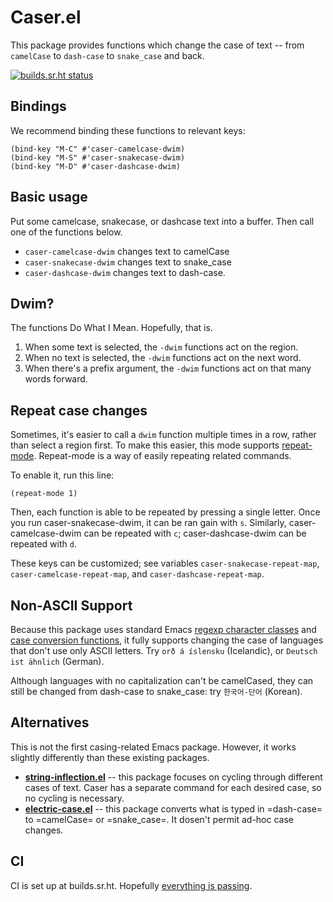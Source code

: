 # Caser.el #

This package provides functions which change the case of text -- from `camelCase` to `dash-case` to `snake_case` and back.

[![builds.sr.ht status](https://builds.sr.ht/~zck/caser.el.svg)](https://builds.sr.ht/~zck/caser.el?)

## Bindings ##

We recommend binding these functions to relevant keys:

```emacs-lisp
(bind-key "M-C" #'caser-camelcase-dwim)
(bind-key "M-S" #'caser-snakecase-dwim)
(bind-key "M-D" #'caser-dashcase-dwim)
```

## Basic usage ##

Put some camelcase, snakecase, or dashcase text into a buffer. Then call one of the functions below.

* `caser-camelcase-dwim` changes text to camelCase
* `caser-snakecase-dwim` changes text to snake_case
* `caser-dashcase-dwim` changes text to dash-case.

## Dwim?

The functions Do What I Mean. Hopefully, that is.

1. When some text is selected, the `-dwim` functions act on the region.
1. When no text is selected, the `-dwim` functions act on the next word.
1. When there's a prefix argument, the `-dwim` functions act on that many words forward.

## Repeat case changes ##

Sometimes, it's easier to call a `dwim` function multiple times in a row, rather than select a region first. To make this easier, this mode supports [repeat-mode](https://karthinks.com/software/it-bears-repeating/). Repeat-mode is a way of easily repeating related commands.

To enable it, run this line:

```emacs-lisp
(repeat-mode 1)
```

Then, each function is able to be repeated by pressing a single letter. Once you run caser-snakecase-dwim, it can be ran gain with `s`. Similarly, caser-camelcase-dwim can be repeated with `c`; caser-dashcase-dwim can be repeated with `d`.

These keys can be customized; see variables `caser-snakecase-repeat-map`, `caser-camelcase-repeat-map`, and `caser-dashcase-repeat-map`.

## Non-ASCII Support ##

Because this package uses standard Emacs [regexp character classes](https://www.gnu.org/software/emacs/manual/html_node/elisp/Char-Classes.html) and [case conversion functions](https://www.gnu.org/software/emacs/manual/html_node/elisp/Case-Conversion.html), it fully supports changing the case of languages that don't use only ASCII letters. Try `orð á íslensku` (Icelandic), or `Deutsch ist ähnlich` (German).

Although languages with no capitalization can't be camelCased, they can still be changed from dash-case to snake_case: try `한국어-단어` (Korean).

## Alternatives ##

This is not the first casing-related Emacs package. However, it works slightly differently than these existing packages.

* **[string-inflection.el](https://github.com/akicho8/string-inflection)** -- this package focuses on cycling through different cases of text. Caser has a separate command for each desired case, so no cycling is necessary.
* **[electric-case.el](https://github.com/zk-phi/electric-case)** -- this package converts what is typed in =dash-case= to =camelCase= or =snake_case=. It dosen't permit ad-hoc case changes.

## CI

CI is set up at builds.sr.ht. Hopefully [everything is passing](https://builds.sr.ht/~zck/caser.el).
